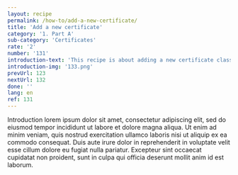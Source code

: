 ```yaml
---
layout: recipe
permalink: /how-to/add-a-new-certificate/
title: 'Add a new certificate'
category: '1. Part A'
sub-category: 'Certificates'
rate: '2'
number: '131'
introduction-text: 'This recipe is about adding a new certificate class.'
introduction-img: '133.png'
prevUrl: 123
nextUrl: 132
done: ''
lang: en
ref: 131
---
```


Introduction lorem ipsum dolor sit amet, consectetur adipiscing elit, sed do eiusmod tempor incididunt ut labore et dolore magna aliqua. Ut enim ad minim veniam, quis nostrud exercitation ullamco laboris nisi ut aliquip ex ea commodo consequat. Duis aute irure dolor in reprehenderit in voluptate velit esse cillum dolore eu fugiat nulla pariatur. Excepteur sint occaecat cupidatat non proident, sunt in culpa qui officia deserunt mollit anim id est laborum.
